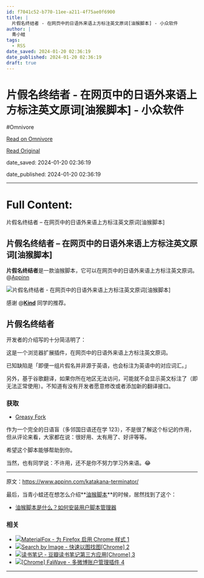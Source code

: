 ```yaml
---
id: f7041c52-b770-11ee-a211-4f75ae0f6900
title: |
  片假名终结者 - 在网页中的日语外来语上方标注英文原词[油猴脚本] - 小众软件
author: |
  青小蛙
tags:
  - RSS
date_saved: 2024-01-20 02:36:19
date_published: 2024-01-20 02:36:19
draft: true
---
```


# 片假名终结者 - 在网页中的日语外来语上方标注英文原词[油猴脚本] - 小众软件
#Omnivore

[Read on Omnivore](https://omnivore.app/me/-18d261072c1)

[Read Original](https://www.appinn.com/katakana-terminator/)

date_saved: 2024-01-20 02:36:19

date_published: 2024-01-20 02:36:19

--- 

# Full Content: 

片假名终结者 – 在网页中的日语外来语上方标注英文原词\[油猴脚本\]

## 片假名终结者 – 在网页中的日语外来语上方标注英文原词\[油猴脚本\]

**片假名终结者**是一款油猴脚本，它可以在网页中的日语外来语上方标注英文原词。@[Appinn](https://www.appinn.com/katakana-terminator/)

![片假名终结者 - 在网页中的日语外来语上方标注英文原词[油猴脚本]](https://proxy-prod.omnivore-image-cache.app/1608x700,slBQm27kZwZhwleWGDuqrYYmUYGCA1jFTFIC_nlhYcK8/https://www.appinn.com/wp-content/uploads/2024/01/Appinn-feature-images-54.jpg "片假名终结者 - 在网页中的日语外来语上方标注英文原词[油猴脚本] 1")

感谢 @**[Kind](https://t.me/c/1004765163/2048712)** 同学的推荐。

## 片假名终结者

开发者的介绍写的十分简洁明了：

这是一个浏览器扩展插件，在网页中的日语外来语上方标注英文原词。

已知缺陷是「即便一组片假名并非源于英语，也会标注为英语中的对应词汇。」

另外，基于谷歌翻译，如果你所在地区无法访问，可能就不会显示英文标注了（即无法正常使用）。不知道有没有开发者愿意修改或者添加新的翻译接口。

### 获取

* [Greasy Fork](https://greasyfork.org/zh-CN/scripts/33268-katakana-terminator)

作为一个完全的日语盲（多邻国日语还在学 123），不是很了解这个标记的作用，但从评论来看，大家都在说：很好用、太有用了、好评等等。

希望这个脚本能够帮助到你。

当然，也有同学说：不许用，还不是你不努力学习外来语。😂

---

原文：https://www.appinn.com/katakana-terminator/

最后，当青小蛙还在想怎么介绍**[油猴脚本](https://www.appinn.com/tag/%E6%B2%B9%E7%8C%B4%E8%84%9A%E6%9C%AC/)**的时候，居然找到了这个：

* [油猴脚本是什么？如何安装用户脚本管理器](https://meta.appinn.net/t/topic/37146)[](https://meta.appinn.net/c/app/13)

### 相关

* [ ![MaterialFox - 为 Firefox 启用 Chrome 样式 1](https://proxy-prod.omnivore-image-cache.app/115x115,sj6EJpdsgHIuKpzilBXmVMkVnt69ThdLYIwAUx9THMFE/https://www.appinn.com/wp-content/uploads/2022/09/Appinn-2022-09-30T120141.370-115x115.jpg "MaterialFox - 为 Firefox 启用 Chrome 样式 2") ](https://www.appinn.com/materialfox/ "MaterialFox – 为 Firefox 启用 Chrome 样式")
* [ ![Search by Image - 快速以图找图[Chrome] 2](https://proxy-prod.omnivore-image-cache.app/115x115,s_p8Wm_FS_2G4G5I3vuwVgjRYvfPGmeBuSvQhrwPM86E/https://www.appinn.com/wp-content/uploads/2013-05-13_12-30-11.pngo_-115x115.png "Search by Image - 快速以图找图[Chrome] 3") ](https://www.appinn.com/search-by-image-chrome/ "Search by Image – 快速以图找图[Chrome]")
* [ ![读书笔记 - 豆瓣读书笔记第三方应用[Chrome] 3](https://proxy-prod.omnivore-image-cache.app/115x115,sX1SWM3brGEC_iOD1oRBtCjZLdMuJlRFo2U3JRkA7htU/https://www.appinn.com/wp-content/uploads/2019/07/2014-04-02-10-22-40.pngo_-115x115.png "读书笔记 - 豆瓣读书笔记第三方应用[Chrome] 4") ](https://www.appinn.com/read-note-for-douban/ "读书笔记 – 豆瓣读书笔记第三方应用[Chrome]")
* [ ![[Chrome] FaWave - 多微博账户管理插件 4](https://proxy-prod.omnivore-image-cache.app/115x115,swTNSv7HM674cNqzxBdhmNPp98wd5xaLqWHjNVMMcHQA/https://www.appinn.com/wp-content/uploads/202501000-115x115.png "[Chrome] FaWave - 多微博账户管理插件 5") ](https://www.appinn.com/chrome-fawave/ "[Chrome] FaWave – 多微博账户管理插件")

---

